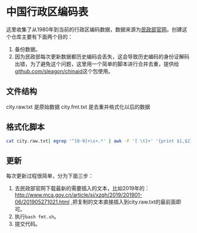 # 中国行政区编码表

这里收集了从1980年到当前的行政区编码数据，数据来源为[民政部官网](http://www.mca.gov.cn)。创建这个仓库主要有下面两个目的：

1. 备份数据。
2. 因为民政部每次更新数据都历史编码会丢失，这会导致历史编码的身份证解码出错，为了避免这个问题，这里用一个简单的脚本进行合并去重，提供给[github.com/sleagon/chinaid](https://github.com/sleagon/chinaid)这个包使用。

## 文件结构

city.raw.txt 是原始数据
city.fmt.txt 是去重并格式化以后的数据

## 格式化脚本

```bash
cat city.raw.txt| egrep '^[0-9]+\s+.*' | awk -F '[ \t]+' '{print $1,$2}' | sort -n -k 1 -u | awk '{ printf ("%d:\"%s\",\n", $1, $2) }' > city.fmt.txt
```

## 更新
每次更新过程很简单，分为下面三步：

1. 去民政部官网下载最新的需要插入的文本，比如2019年的：http://www.mca.gov.cn/article/sj/xzqh/2019/201901-06/201905271021.html ,把复制的文本直接插入到city.raw.txt的最前面即可。
2. 执行```bash fmt.sh```。
3. 提交代码。